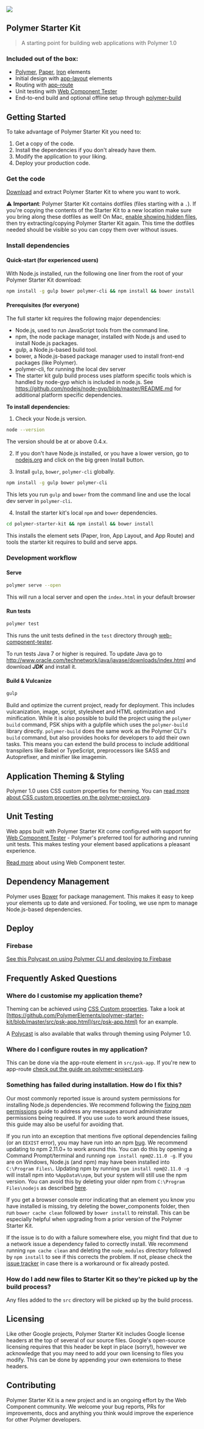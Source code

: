 ![](https://cloud.githubusercontent.com/assets/110953/7877439/6a69d03e-0590-11e5-9fac-c614246606de.png)
## Polymer Starter Kit

> A starting point for building web applications with Polymer 1.0

### Included out of the box:

* [Polymer](https://www.polymer-project.org/), [Paper](https://elements.polymer-project.org/browse?package=paper-elements), [Iron](https://elements.polymer-project.org/browse?package=iron-elements) elements
* Initial design with [app-layout](https://polymerelements.github.io/app-layout/) elements 
* Routing with [app-route](https://www.polymer-project.org/1.0/toolbox/app-layout)
* Unit testing with [Web Component Tester](https://github.com/Polymer/web-component-tester)
* End-to-end build and optional offline setup through [polymer-build](https://github.com/Polymer/polymer-build)

## Getting Started

To take advantage of Polymer Starter Kit you need to:

1. Get a copy of the code.
2. Install the dependencies if you don't already have them.
3. Modify the application to your liking.
4. Deploy your production code.

### Get the code

[Download](https://github.com/polymerelements/polymer-starter-kit/releases/latest) and extract Polymer Starter Kit to where you want to work.

:warning: **Important**: Polymer Starter Kit contains dotfiles (files starting with a `.`). If you're copying the contents of the Starter Kit to a new location make sure you bring along these dotfiles as well! On Mac, [enable showing hidden files](http://ianlunn.co.uk/articles/quickly-showhide-hidden-files-mac-os-x-mavericks/), then try extracting/copying Polymer Starter Kit again. This time the dotfiles needed should be visible so you can copy them over without issues.

### Install dependencies

#### Quick-start (for experienced users)

With Node.js installed, run the following one liner from the root of your Polymer Starter Kit download:

```sh
npm install -g gulp bower polymer-cli && npm install && bower install
```

#### Prerequisites (for everyone)

The full starter kit requires the following major dependencies:

- Node.js, used to run JavaScript tools from the command line.
- npm, the node package manager, installed with Node.js and used to install Node.js packages.
- gulp, a Node.js-based build tool.
- bower, a Node.js-based package manager used to install front-end packages (like Polymer).
- polymer-cli, for running the local dev server
- The starter kit gulp build process uses platform specific tools which is handled by node-gyp which is included in node.js. See https://github.com/nodejs/node-gyp/blob/master/README.md for additional platform specific dependencies.

**To install dependencies:**

1)  Check your Node.js version.

```sh
node --version
```

The version should be at or above 0.4.x.

2)  If you don't have Node.js installed, or you have a lower version, go to [nodejs.org](https://nodejs.org) and click on the big green Install button.

3)  Install `gulp`, `bower`, `polymer-cli` globally.

```sh
npm install -g gulp bower polymer-cli
```

This lets you run `gulp` and `bower` from the command line and use the local dev server in `polymer-cli`.

4)  Install the starter kit's local `npm` and `bower` dependencies.

```sh
cd polymer-starter-kit && npm install && bower install
```

This installs the element sets (Paper, Iron, App Layout, and App Route) and tools the starter kit requires to build and serve apps.

### Development workflow

#### Serve

```sh
polymer serve --open
```

This will run a local server and open the `index.html` in your default browser

#### Run tests

```sh
polymer test
```

This runs the unit tests defined in the `test` directory through [web-component-tester](https://github.com/Polymer/web-component-tester).

To run tests Java 7 or higher is required. To update Java go to http://www.oracle.com/technetwork/java/javase/downloads/index.html and download ***JDK*** and install it.

#### Build & Vulcanize

```sh
gulp
```

Build and optimize the current project, ready for deployment. This includes vulcanization, image, script, stylesheet and HTML optimization and minification.
While it is also possible to build the project using the `polymer build` command, PSK ships with a gulpfile which uses the `polymer-build` library directly.
`polymer-build` does the same work as the Polymer CLI's `build` command, but also provides hooks for developers to add their own tasks. This means you can
extend the build process to include additional transpilers like Babel or TypeScript, preprocessors like SASS and Autoprefixer, and minifier like imagemin. 

## Application Theming & Styling

Polymer 1.0 uses CSS custom properties for theming. You can [read more about CSS custom properties on the polymer-project.org](https://www.polymer-project.org/1.0/docs/devguide/styling.html).

## Unit Testing

Web apps built with Polymer Starter Kit come configured with support for [Web Component Tester](https://github.com/Polymer/web-component-tester) - Polymer's preferred tool for authoring and running unit tests. This makes testing your element based applications a pleasant experience.

[Read more](https://github.com/Polymer/web-component-tester#html-suites) about using Web Component tester.

## Dependency Management

Polymer uses [Bower](http://bower.io) for package management. This makes it easy to keep your elements up to date and versioned. For tooling, we use npm to manage Node.js-based dependencies.

## Deploy

### Firebase

[See this Polycast on using Polymer CLI and deploying to Firebase](https://www.youtube.com/watch?v=pj2lmXVa84U)

## Frequently Asked Questions

### Where do I customise my application theme?

Theming can be achieved using [CSS Custom properties](https://www.polymer-project.org/1.0/docs/devguide/styling.html#xscope-styling-details). Take a look at [https://github.com/PolymerElements/polymer-starter-kit/blob/master/src/psk-app.html](src/psk-app.html) for an example.

A [Polycast](https://www.youtube.com/watch?v=omASiF85JzI) is also available that walks through theming using Polymer 1.0.

### Where do I configure routes in my application?

This can be done via the app-route element in `src/psk-app`. If you're new to app-route [check out the guide on polymer-project.org](https://www.polymer-project.org/1.0/toolbox/routing).

### Something has failed during installation. How do I fix this?

Our most commonly reported issue is around system permissions for installing Node.js dependencies.
We recommend following the [fixing npm permissions](https://github.com/sindresorhus/guides/blob/master/npm-global-without-sudo.md)
guide to address any messages around administrator permissions being required. If you use `sudo`
to work around these issues, this guide may also be useful for avoiding that.

If you run into an exception that mentions five optional dependencies failing (or an `EEXIST` error), you
may have run into an npm [bug](https://github.com/npm/npm/issues/6309). We recommend updating to npm 2.11.0+
to work around this. You can do this by opening a Command Prompt/terminal and running `npm install npm@2.11.0 -g`. If you are on Windows,
Node.js (and npm) may have been installed into `C:\Program Files\`. Updating npm by running `npm install npm@2.11.0 -g` will install npm
into `%AppData%\npm`, but your system will still use the npm version. You can avoid this by deleting your older npm from `C:\Program Files\nodejs`
as described [here](https://github.com/npm/npm/issues/6309#issuecomment-67549380).

If you get a browser console error indicating that an element you know you have installed is missing, try deleting the bower_components folder, then run `bower cache clean` followed by `bower install` to reinstall. This can be especially helpful when upgrading from a prior version of the Polymer Starter Kit.

If the issue is to do with a failure somewhere else, you might find that due to a network issue
a dependency failed to correctly install. We recommend running `npm cache clean` and deleting the `node_modules` directory followed by
`npm install` to see if this corrects the problem. If not, please check the [issue tracker](https://github.com/PolymerElements/polymer-starter-kit/issues) in case
there is a workaround or fix already posted.

### How do I add new files to Starter Kit so they're picked up by the build process?

Any files added to the `src` directory will be picked up by the build process.

## Licensing

Like other Google projects, Polymer Starter Kit includes Google license headers at the top of several of our source files. Google's open-source licensing requires that this header be kept in place (sorry!), however we acknowledge that you may need to add your own licensing to files you modify. This can be done by appending your own extensions to these headers.

## Contributing

Polymer Starter Kit is a new project and is an ongoing effort by the Web Component community. We welcome your bug reports, PRs for improvements, docs and anything you think would improve the experience for other Polymer developers.
